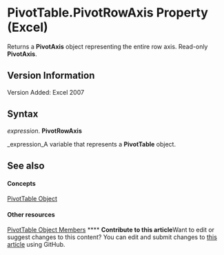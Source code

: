 
# PivotTable.PivotRowAxis Property (Excel)

Returns a  **PivotAxis** object representing the entire row axis. Read-only **PivotAxis**.


## Version Information

Version Added: Excel 2007 


## Syntax

 _expression_. **PivotRowAxis**

 _expression_A variable that represents a  **PivotTable** object.


## See also


#### Concepts


 [PivotTable Object](a9c1d4a0-78a9-f9a6-6daf-91cb63e45842.md)
#### Other resources


 [PivotTable Object Members](8e8d1692-cf32-63c6-a1f6-54ddcc2a4964.md)
****   **Contribute to this article**Want to edit or suggest changes to this content? You can edit and submit changes to  [this article](https://github.com/jhershey00/VBA_Excel_Test/OpenXMLCon/articles/21aeafc9-6225-6632-b3b9-85365f598cfc.md) using GitHub.

